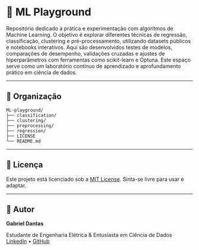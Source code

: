 # 🧪 ML Playground

Repositório dedicado à prática e experimentação com algoritmos de Machine Learning. O objetivo é explorar diferentes técnicas de regressão, classificação, clustering e pré-processamento, utilizando datasets públicos e notebooks interativos. Aqui são desenvolvidos testes de modelos, comparações de desempenho, validações cruzadas e ajustes de hiperparâmetros com ferramentas como scikit-learn e Optuna. Este espaço serve como um laboratório contínuo de aprendizado e aprofundamento prático em ciência de dados.

---

## 📂 Organização

```
ML-playground/
├── classification/
├── clustering/
├── preprocessing/
├── regression/
├── LICENSE
└── README.md
```

---

## 🧾 Licença

Este projeto está licenciado sob a [MIT License](https://opensource.org/licenses/MIT). Sinta-se livre para usar e adaptar.

---

## 👤 Autor

**Gabriel Dantas**

Estudante de Engenharia Elétrica & Entusiasta em Ciência de Dados
[LinkedIn](https://www.linkedin.com/in/gdantas04) • [GitHub](https://github.com/gdantas04)
